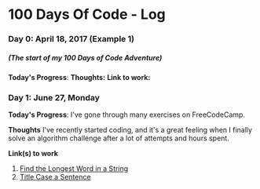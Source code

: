 # 100 Days Of Code - Log

### Day 0: April 18, 2017 (Example 1)
##### (The start of my 100 Days of Code Adventure)

**Today's Progress**: 
**Thoughts:** 
**Link to work:** 



### Day 1: June 27, Monday

**Today's Progress**: I've gone through many exercises on FreeCodeCamp.

**Thoughts** I've recently started coding, and it's a great feeling when I finally solve an algorithm challenge after a lot of attempts and hours spent.

**Link(s) to work**
1. [Find the Longest Word in a String](https://www.freecodecamp.com/challenges/find-the-longest-word-in-a-string)
2. [Title Case a Sentence](https://www.freecodecamp.com/challenges/title-case-a-sentence)
